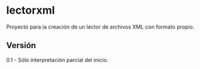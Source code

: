 # lectorxml

Proyecto para la creación de un lector de archivos XML con formato propio.

## Versión
0.1 - Sólo interpretación parcial del inicio.
